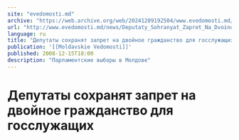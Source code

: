 ```yaml
---
site: "evedomosti.md"
archive: "https://web.archive.org/web/20241209192504/www.evedomosti.md/news/Deputaty_Sohranyat_Zapret_Na_Dvoinoe_Grazhdanstvo_Dlya_Gossluzhashchih"
url: "http://www.evedomosti.md/news/Deputaty_Sohranyat_Zapret_Na_Dvoinoe_Grazhdanstvo_Dlya_Gossluzhashchih"
language: ru
title: "Депутаты сохранят запрет на двойное гражданство для госслужащих"
publication: '[[Moldavskie Vedomosti]]'
published: 2008-12-15T18:00
description: "Парламентские выборы в Молдове"
---
```


# Депутаты сохранят запрет на двойное гражданство для госслужащих


